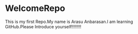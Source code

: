 # WelcomeRepo
This is my first Repo.My name is Arasu Anbarasan.I am learning GitHub.Please Introduce yourself!!!!!!!!
